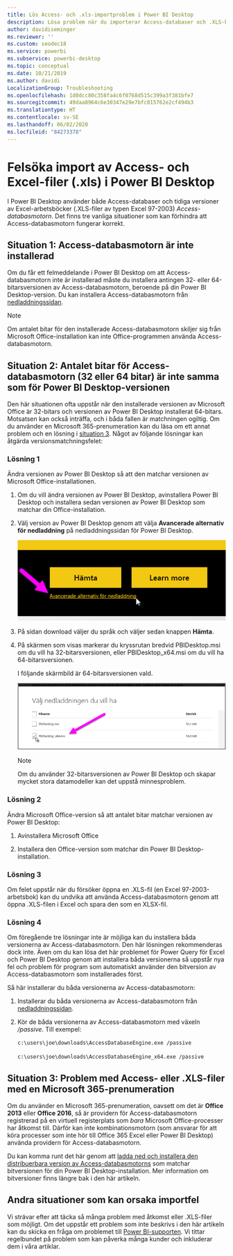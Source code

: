 ```yaml
---
title: Lös Access- och .xls-importproblem i Power BI Desktop
description: Lösa problem när du importerar Access-databaser och .XLS-kalkylblad i Power BI Desktop och Power Query
author: davidiseminger
ms.reviewer: ''
ms.custom: seodec18
ms.service: powerbi
ms.subservice: powerbi-desktop
ms.topic: conceptual
ms.date: 10/21/2019
ms.author: davidi
LocalizationGroup: Troubleshooting
ms.openlocfilehash: 1d0dcc80c358fa4c6f0768d515c399a3f381bfe7
ms.sourcegitcommit: 49daa8964c6e30347e29e7bfc015762e2cf494b3
ms.translationtype: HT
ms.contentlocale: sv-SE
ms.lasthandoff: 06/02/2020
ms.locfileid: "84273378"
---
```

# <a name="troubleshoot-importing-access-and-excel-xls-files-in-power-bi-desktop"></a>Felsöka import av Access- och Excel-filer (.xls) i Power BI Desktop

I Power BI Desktop använder både Access-databaser och tidiga versioner av Excel-arbetsböcker (.XLS-filer av typen Excel 97-2003) *Access-databasmotorn*. Det finns tre vanliga situationer som kan förhindra att Access-databasmotorn fungerar korrekt.

## <a name="situation-1-no-access-database-engine-is-installed"></a>Situation 1: Access-databasmotorn är inte installerad

Om du får ett felmeddelande i Power BI Desktop om att Access-databasmotorn inte är installerad måste du installera antingen 32- eller 64-bitarsversionen av Access-databasmotorn, beroende på din Power BI Desktop-version. Du kan installera Access-databasmotorn från [nedladdningssidan](https://www.microsoft.com/download/details.aspx?id=13255).

>[!NOTE]
>Om antalet bitar för den installerade Access-databasmotorn skiljer sig från Microsoft Office-installation kan inte Office-programmen använda Access-databasmotorn.

## <a name="situation-2-the-access-database-engine-bit-version-32-bit-or-64-bit-is-different-from-your-power-bi-desktop-bit-version"></a>Situation 2: Antalet bitar för Access-databasmotorn (32 eller 64 bitar) är inte samma som för Power BI Desktop-versionen

Den här situationen ofta uppstår när den installerade versionen av Microsoft Office är 32-bitars och versionen av Power BI Desktop installerat 64-bitars. Motsatsen kan också inträffa, och i båda fallen är matchningen ogiltig. Om du använder en Microsoft 365-prenumeration kan du läsa om ett annat problem och en lösning i [situation 3](#situation-3-trouble-using-access-or-xls-files-with-a-microsoft-365-subscription). Något av följande lösningar kan åtgärda versionsmatchningsfelet:

### <a name="solution-1"></a>Lösning 1

Ändra versionen av Power BI Desktop så att den matchar versionen av Microsoft Office-installationen. 

1. Om du vill ändra versionen av Power BI Desktop, avinstallera Power BI Desktop och installera sedan versionen av Power BI Desktop som matchar din Office-installation. 

1. Välj version av Power BI Desktop genom att välja **Avancerade alternativ för nedladdning** på nedladdningssidan för Power BI Desktop.
   
   ![Avancerade alternativ för nedladdning på nedladdningssidan för Power BI Desktop](media/desktop-access-database-errors/desktop-access-errors-1.png)
   
1. På sidan download väljer du språk och väljer sedan knappen **Hämta**. 
 
1. På skärmen som visas markerar du kryssrutan bredvid PBIDesktop.msi om du vill ha 32-bitarsversionen, eller PBIDesktop_x64.msi om du vill ha 64-bitarsversionen. 

   I följande skärmbild är 64-bitarsversionen vald.
   
   ![Välj version av Power BI Desktop att ladda ned](media/desktop-access-database-errors/desktop-access-errors-2.png)
   
   >[!NOTE]
   >Om du använder 32-bitarsversionen av Power BI Desktop och skapar mycket stora datamodeller kan det uppstå minnesproblem.

### <a name="solution-2"></a>Lösning 2

Ändra Microsoft Office-version så att antalet bitar matchar versionen av Power BI Desktop:

1. Avinstallera Microsoft Office

2. Installera den Office-version som matchar din Power BI Desktop-installation.

### <a name="solution-3"></a>Lösning 3

Om felet uppstår när du försöker öppna en .XLS-fil (en Excel 97-2003-arbetsbok) kan du undvika att använda Access-databasmotorn genom att öppna .XLS-filen i Excel och spara den som en XLSX-fil.

### <a name="solution-4"></a>Lösning 4

Om föregående tre lösningar inte är möjliga kan du installera båda versionerna av Access-databasmotorn. Den här lösningen rekommenderas dock inte. Även om du kan lösa det här problemet för Power Query för Excel och Power BI Desktop genom att installera båda versionerna så uppstår nya fel och problem för program som automatiskt använder den bitversion av Access-databasmotorn som installerades först. 

Så här installerar du båda versionerna av Access-databasmotorn:

1. Installerar du båda versionerna av Access-databasmotorn från [nedladdningssidan](https://www.microsoft.com/download/details.aspx?id=13255). 

1. Kör de båda versionerna av Access-databasmotorn med växeln */passive*. Till exempel:
   
       c:\users\joe\downloads\AccessDatabaseEngine.exe /passive
   
       c:\users\joe\downloads\AccessDatabaseEngine_x64.exe /passive

## <a name="situation-3-trouble-using-access-or-xls-files-with-a-microsoft-365-subscription"></a>Situation 3: Problem med Access- eller .XLS-filer med en Microsoft 365-prenumeration

Om du använder en Microsoft 365-prenumeration, oavsett om det är **Office 2013** eller **Office 2016**, så är providern för Access-databasmotorn registrerad på en virtuell registerplats som *bara* Microsoft Office-processer har åtkomst till. Därför kan inte kombinationsmotorn (som ansvarar för att köra processer som inte hör till Office 365 Excel eller Power BI Desktop) använda providern för Access-databasmotorn.

Du kan komma runt det här genom att [ladda ned och installera den distribuerbara version av Access-databasmotorns](https://www.microsoft.com/download/details.aspx?id=13255) som matchar bitversionen för din Power BI Desktop-installation. Mer information om bitversioner finns längre bak i den här artikeln.

## <a name="other-situations-that-can-cause-import-issues"></a>Andra situationer som kan orsaka importfel

Vi strävar efter att täcka så många problem med åtkomst eller .XLS-filer som möjligt. Om det uppstår ett problem som inte beskrivs i den här artikeln kan du skicka en fråga om problemet till [Power BI-supporten](https://powerbi.microsoft.com/support/). Vi tittar regelbundet på problem som kan påverka många kunder och inkluderar dem i våra artiklar.

